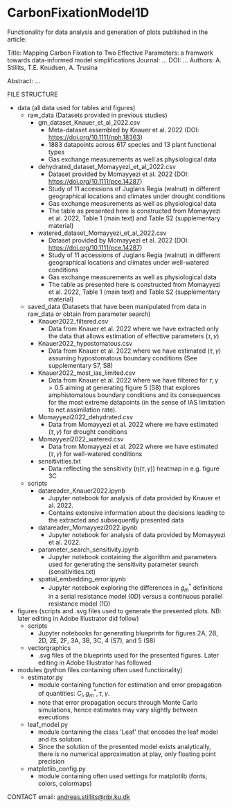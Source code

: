 # CarbonFixationModel1D
Functionality for data analysis and generation of plots published in the article:

Title: Mapping Carbon Fixation to Two Effective Parameters: a framwork towards data-informed model simplifications 
Journal: ...
DOI: ...
Authors: A. Stillits, T.E. Knudsen, A. Trusina

Abstract: ... 

FILE STRUCTURE

- data (all data used for tables and figures)
    - raw_data (Datasets provided in previous studies)
        - gm_dataset_Knauer_et_al_2022.csv 
            - Meta-dataset assembled by Knauer et al. 2022 (DOI: https://doi.org/10.1111/nph.18363)
            - 1883 datapoints across 617 species and 13 plant functional types
            - Gas exchange measurements as well as physiological data
        - dehydrated_dataset_Momayyezi_et_al_2022.csv
            - Dataset provided by Momayyezi et al. 2022 (DOI: https://doi.org/10.1111/pce.14287)
            - Study of 11 accessions of Juglans Regia (walnut) in different geographical locations and climates under drought conditions
            - Gas exchange measurements as well as physiological data
            - The table as presented here is constructed from Momayyezi et al. 2022, Table 1 (main text) and Table S2 (supplementary material)
        - watered_dataset_Momayyezi_et_al_2022.csv
            - Dataset provided by Momayyezi et al. 2022 (DOI: https://doi.org/10.1111/pce.14287)
            - Study of 11 accessions of Juglans Regia (walnut) in different geographical locations and climates under well-watered conditions
            - Gas exchange measurements as well as physiological data
            - The table as presented here is constructed from Momayyezi et al. 2022, Table 1 (main text) and Table S2 (supplementary material)
    - saved_data (Datasets that have been manipulated from data in raw_data or obtain from parameter search)
        - Knauer2022_filtered.csv
            - Data from Knauer et al. 2022 where we have extracted only the data that allows estimation of effective parameters $(\tau, \gamma)$
        - Knauer2022_hypostomatous.csv
            - Data from Knauer et al. 2022 where we have estimated $(\tau,\gamma)$ assuming hypostomatous boundary conditions (See supplementary S7, S8)
        - Knauer2022_most_ias_limited.csv
            - Data from Knauer et al. 2022 where we have filtered for $\tau,\gamma > 0.5$ aiming at generating figure 5 (S8) that explores amphistomatous boundary conditions and its consequences for the most extreme datapoints (in the sense of IAS limitation to net assimilation rate).
        - Momayyezi2022_dehydrated.csv
            - Data from Momayyezi et al. 2022 where we have estimated $(\tau,\gamma)$ for drought conditions
        - Momayyezi2022_watered.csv
            - Data from Momayyezi et al. 2022 where we have estimated $(\tau,\gamma)$ for well-watered conditions
        - sensitivities.txt
            - Data reflecting the sensitivity ($\eta(\tau,\gamma)$) heatmap in e.g. figure 3C
    - scripts
        - datareader_Knauer2022.ipynb
            - Jupyter notebook for analysis of data provided by Knauer et al. 2022.
            - Contains extensive information about the decisions leading to the extracted and subsequently presented data
        - datareader_Momayyezi2022.ipynb
            - Jupyter notebook for analysis of data provided by Momayyezi et al. 2022.
        - parameter_search_sensitivity.ipynb
            - Jupyter notebook containing the algorithm and parameters used for generating the sensitivity parameter search (sensitivities.txt)
        - spatial_embedding_error.ipynb
            - Jupyter notebook exploring the differences in $g_m^*$ definitions in a serial resistance model (0D) versus a continuous parallel resistance model (1D)
- figures (scripts and .svg files used to generate the presented plots. NB: later editing in Adobe Illustrator did follow)
    - scripts
        - Jupyter notebooks for generating blueprints for figures 2A, 2B, 2D, 2E, 2F, 3A, 3B, 3C, 4 (S7), and 5 (S8)
    - vectorgraphics
        - .svg files of the blueprints used for the presented figures. Later editing in Adobe Illustrator has followed
- modules (python files containing often used functionality)
    - estimator.py
        - module containing function for estimation and error propagation of quantities: $C_i, g_m^*, \tau, \gamma$. 
        - note that error propagation occurs through Monte Carlo simulations, hence estimates may vary slightly between executions
    - leaf_model.py
        - module containing the class 'Leaf' that encodes the leaf model and its solution.
        - Since the solution of the presented model exists analytically, there is no numerical approximation at play, only floating point precision
    - matplotlib_config.py
        - module containing often used settings for matplotlib (fonts, colors, colormaps)


CONTACT
email: andreas.stillits@nbi.ku.dk
